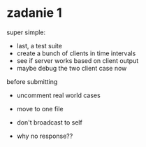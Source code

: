 # zadanie 1

super simple:
* last, a test suite
* create a bunch of clients in time intervals
* see if server works based on client output
* maybe debug the two client case now

before submitting
* uncomment real world cases
* move to one file

* don't broadcast to self
* why no response??